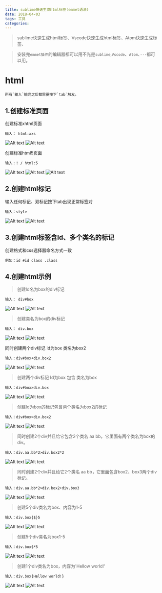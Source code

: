 ```yaml
---
title: sublime快速生成html标签(emmet语法)
date: 2018-04-03
tags: 工具
categories: 
---
```

> sublime快速生成html标签、Vscode快速生成html标签、Atom快速生成标签、

> 安装完`emmet插件`的编辑器都可以用不光是`sublime`,`Vscode`、`Atom`、`···`都可以用。

# html 

```
所有`输入`输完之后都需要按下`tab`触发。
```

## 1.创建标准页面

创建标准xhtml页面

```
输入： html:xxs
```
![Alt text](/images/快速生成标签/1522718211956.png)
![Alt text](/images/快速生成标签/1522718277472.png)

创建标准html5页面

```
输入：! / html:5
```
![Alt text](/images/快速生成标签/1522718296457.png)
![Alt text](/images/快速生成标签/1522718931054.png)
![Alt text](/images/快速生成标签/1522718299058.png)

## 2.创建html标记

输入任何标记、双标记按下tab出现正常标签对

```
输入：style
```
![Alt text](/images/快速生成标签/1522718319279.png)
![Alt text](/images/快速生成标签/1522718321952.png)

## 3.创建html标签含Id、多个类名的标记

创建格式和css选择器命名方式一致

```
例如：id #id class .class
```
## 4.创建html示例

> 创建Id名为box的div标记

```
输入： div#box
```

![Alt text](/images/快速生成标签/1522718327988.png)
![Alt text](/images/快速生成标签/1522718330783.png)

> 创建类名为box的div标记

```
输入： div.box
```
![Alt text](/images/快速生成标签/1522718336462.png)
![Alt text](/images/快速生成标签/1522718339055.png)

同时创建两个div标记 Id为box 类名为box2

```
输入：div#box+div.box2
```
![Alt text](/images/快速生成标签/1522718347125.png)
![Alt text](/images/快速生成标签/1522718349049.png)

> 创建两个div标记 Id为box 包含 类名为box

```
输入：div#box>div.box
```

![Alt text](/images/快速生成标签/1522718353408.png)
![Alt text](/images/快速生成标签/1522718355668.png)

> 创建Id为box的标记包含两个类名为box2的标记

```
输入：div#box>div.box2
```

![Alt text](/images/快速生成标签/1522718398561.png)
![Alt text](/images/快速生成标签/1522718372306.png)

> 同时创建2个div并且给它包含2个类名 aa bb，它里面有两个类名为box的div。

```
输入：div.aa.bb*2>div.box2*2
```
![Alt text](/images/快速生成标签/1522718545113.png)
![Alt text](/images/快速生成标签/1522718549390.png)

> 同时创建2个div并且给它2个类名 aa bb，它里面包含box2、box3两个div标记。
```
输入：div.aa.bb*2>div.box2+div.box3
```
![Alt text](/images/快速生成标签/1522718553338.png)
![Alt text](/images/快速生成标签/1522718557137.png)

> 创建5个div类名为box、内容为1-5
```
输入：div.box{$}5
```
![Alt text](/images/快速生成标签/1522718560420.png)
![Alt text](/images/快速生成标签/1522719127477.png)

> 创建5个div类名为box1-5
```
输入：div.box$*5  
```
![Alt text](/images/快速生成标签/1522718567612.png)
![Alt text](/images/快速生成标签/1522718570030.png)

> 创建1个div类名为box，内容为'Hellow world!'
```
输入：div.box{Hellow world!}
```
![Alt text](/images/快速生成标签/1522718574598.png)
![Alt text](/images/快速生成标签/1522718576450.png)
